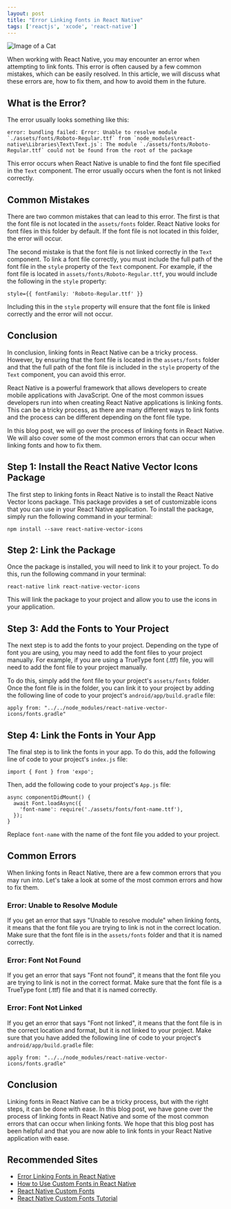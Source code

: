 ```yaml
---
layout: post
title: "Error Linking Fonts in React Native"
tags: ['reactjs', 'xcode', 'react-native']
---
```


![Image of a Cat](http://source.unsplash.com/1600x900/?cat)

When working with React Native, you may encounter an error when attempting to link fonts. This error is often caused by a few common mistakes, which can be easily resolved. In this article, we will discuss what these errors are, how to fix them, and how to avoid them in the future.

## What is the Error?

The error usually looks something like this:

```
error: bundling failed: Error: Unable to resolve module `./assets/fonts/Roboto-Regular.ttf` from `node_modules\react-native\Libraries\Text\Text.js`: The module `./assets/fonts/Roboto-Regular.ttf` could not be found from the root of the package
```

This error occurs when React Native is unable to find the font file specified in the `Text` component. The error usually occurs when the font is not linked correctly.

## Common Mistakes

There are two common mistakes that can lead to this error. The first is that the font file is not located in the `assets/fonts` folder. React Native looks for font files in this folder by default. If the font file is not located in this folder, the error will occur.

The second mistake is that the font file is not linked correctly in the `Text` component. To link a font file correctly, you must include the full path of the font file in the `style` property of the `Text` component. For example, if the font file is located in `assets/fonts/Roboto-Regular.ttf`, you would include the following in the `style` property:

```
style={{ fontFamily: 'Roboto-Regular.ttf' }}
```

Including this in the `style` property will ensure that the font file is linked correctly and the error will not occur.

## Conclusion

In conclusion, linking fonts in React Native can be a tricky process. However, by ensuring that the font file is located in the `assets/fonts` folder and that the full path of the font file is included in the `style` property of the `Text` component, you can avoid this error.

React Native is a powerful framework that allows developers to create mobile applications with JavaScript. One of the most common issues developers run into when creating React Native applications is linking fonts. This can be a tricky process, as there are many different ways to link fonts and the process can be different depending on the font file type.

In this blog post, we will go over the process of linking fonts in React Native. We will also cover some of the most common errors that can occur when linking fonts and how to fix them.

## Step 1: Install the React Native Vector Icons Package

The first step to linking fonts in React Native is to install the React Native Vector Icons package. This package provides a set of customizable icons that you can use in your React Native application. To install the package, simply run the following command in your terminal:

```
npm install --save react-native-vector-icons
```

## Step 2: Link the Package

Once the package is installed, you will need to link it to your project. To do this, run the following command in your terminal:

```
react-native link react-native-vector-icons
```

This will link the package to your project and allow you to use the icons in your application.

## Step 3: Add the Fonts to Your Project

The next step is to add the fonts to your project. Depending on the type of font you are using, you may need to add the font files to your project manually. For example, if you are using a TrueType font (.ttf) file, you will need to add the font file to your project manually.

To do this, simply add the font file to your project's `assets/fonts` folder. Once the font file is in the folder, you can link it to your project by adding the following line of code to your project's `android/app/build.gradle` file:

```
apply from: "../../node_modules/react-native-vector-icons/fonts.gradle"
```

## Step 4: Link the Fonts in Your App

The final step is to link the fonts in your app. To do this, add the following line of code to your project's `index.js` file:

```
import { Font } from 'expo';
```

Then, add the following code to your project's `App.js` file:

```
async componentDidMount() {
  await Font.loadAsync({
    'font-name': require('./assets/fonts/font-name.ttf'),
  });
}
```

Replace `font-name` with the name of the font file you added to your project.

## Common Errors

When linking fonts in React Native, there are a few common errors that you may run into. Let's take a look at some of the most common errors and how to fix them.

### Error: Unable to Resolve Module

If you get an error that says "Unable to resolve module" when linking fonts, it means that the font file you are trying to link is not in the correct location. Make sure that the font file is in the `assets/fonts` folder and that it is named correctly.

### Error: Font Not Found

If you get an error that says "Font not found", it means that the font file you are trying to link is not in the correct format. Make sure that the font file is a TrueType font (.ttf) file and that it is named correctly.

### Error: Font Not Linked

If you get an error that says "Font not linked", it means that the font file is in the correct location and format, but it is not linked to your project. Make sure that you have added the following line of code to your project's `android/app/build.gradle` file:

```
apply from: "../../node_modules/react-native-vector-icons/fonts.gradle"
```

## Conclusion

Linking fonts in React Native can be a tricky process, but with the right steps, it can be done with ease. In this blog post, we have gone over the process of linking fonts in React Native and some of the most common errors that can occur when linking fonts. We hope that this blog post has been helpful and that you are now able to link fonts in your React Native application with ease.
## Recommended Sites
- [Error Linking Fonts in React Native](https://reactnative.dev/docs/fonts)
- [How to Use Custom Fonts in React Native](https://www.freecodecamp.org/news/how-to-use-custom-fonts-in-react-native/)
- [React Native Custom Fonts](https://medium.com/@danielskripnik/react-native-custom-fonts-ccc9aacf9e5e)
- [React Native Custom Fonts Tutorial](https://www.positronx.io/react-native-custom-fonts-tutorial/)